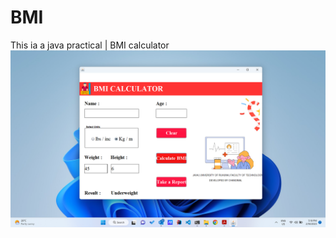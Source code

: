 # BMI
 This ia a java practical | BMI calculator 
<img src="https://github.com/ChandimalPriyamantha/BMI-Calculator/blob/main/screenshot/Screenshot%20(5).png" >
